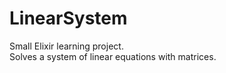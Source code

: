 # LinearSystem

Small Elixir learning project.  
Solves a system of linear equations with matrices.  
